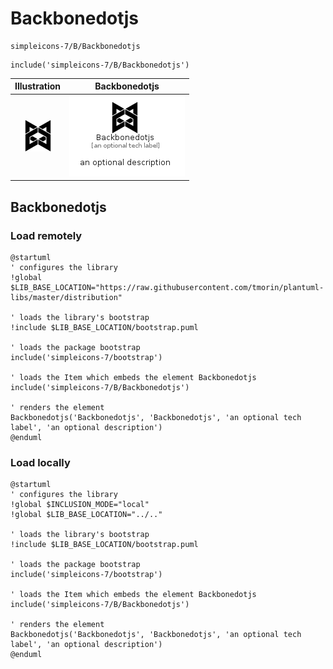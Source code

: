# Backbonedotjs


```text
simpleicons-7/B/Backbonedotjs
```

```text
include('simpleicons-7/B/Backbonedotjs')
```



| Illustration | Backbonedotjs |
| :---: | :---: |
| ![illustration for Illustration](../../simpleicons-7/B/Backbonedotjs.png) | ![illustration for Backbonedotjs](../../simpleicons-7/B/Backbonedotjs.Local.png) |




## Backbonedotjs

### Load remotely
```plantuml
@startuml
' configures the library
!global $LIB_BASE_LOCATION="https://raw.githubusercontent.com/tmorin/plantuml-libs/master/distribution"

' loads the library's bootstrap
!include $LIB_BASE_LOCATION/bootstrap.puml

' loads the package bootstrap
include('simpleicons-7/bootstrap')

' loads the Item which embeds the element Backbonedotjs
include('simpleicons-7/B/Backbonedotjs')

' renders the element
Backbonedotjs('Backbonedotjs', 'Backbonedotjs', 'an optional tech label', 'an optional description')
@enduml
```

### Load locally
```plantuml
@startuml
' configures the library
!global $INCLUSION_MODE="local"
!global $LIB_BASE_LOCATION="../.."

' loads the library's bootstrap
!include $LIB_BASE_LOCATION/bootstrap.puml

' loads the package bootstrap
include('simpleicons-7/bootstrap')

' loads the Item which embeds the element Backbonedotjs
include('simpleicons-7/B/Backbonedotjs')

' renders the element
Backbonedotjs('Backbonedotjs', 'Backbonedotjs', 'an optional tech label', 'an optional description')
@enduml
```

